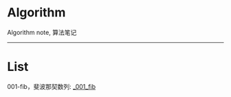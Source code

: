 # Algorithm
Algorithm note, 算法笔记

---

# List

001-fib，斐波那契数列: [_001_fib](https://github.com/xjh093/Algorithm/blob/main/_001_fib.swift)
